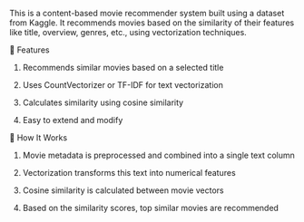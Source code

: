 This is a content-based movie recommender system built using a dataset from Kaggle. It recommends movies based on the similarity of their features like title, overview, genres, etc., using vectorization techniques.

🚀 Features
1. Recommends similar movies based on a selected title

2. Uses CountVectorizer or TF-IDF for text vectorization

3. Calculates similarity using cosine similarity

4. Easy to extend and modify

🧠 How It Works
1. Movie metadata is preprocessed and combined into a single text column

2. Vectorization transforms this text into numerical features

3. Cosine similarity is calculated between movie vectors

4. Based on the similarity scores, top similar movies are recommended
